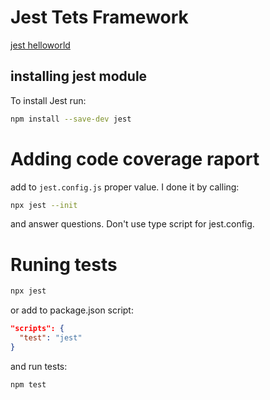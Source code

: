 # Jest Tets Framework

[jest helloworld](https://jestjs.io/docs/getting-started)

## installing jest module

To install Jest run:
```bash
npm install --save-dev jest
```
# Adding code coverage raport

add to `jest.config.js` proper value. I done it by calling:
```bash
npx jest --init
```
and answer questions.
Don't use type script for jest.config.

# Runing tests
```bash
npx jest
```

or add to package.json script:
```json
"scripts": {
  "test": "jest"
}
```
and run tests:
```bash
npm test
```
